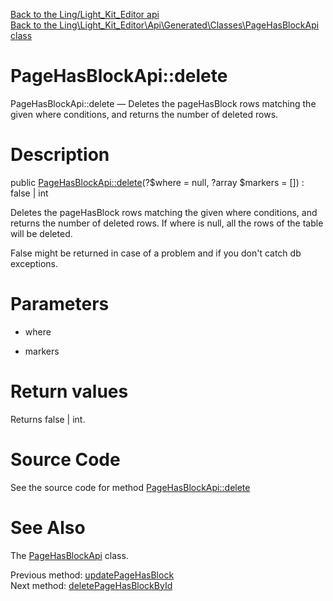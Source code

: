 [Back to the Ling/Light_Kit_Editor api](https://github.com/lingtalfi/Light_Kit_Editor/blob/master/doc/api/Ling/Light_Kit_Editor.md)<br>
[Back to the Ling\Light_Kit_Editor\Api\Generated\Classes\PageHasBlockApi class](https://github.com/lingtalfi/Light_Kit_Editor/blob/master/doc/api/Ling/Light_Kit_Editor/Api/Generated/Classes/PageHasBlockApi.md)


PageHasBlockApi::delete
================



PageHasBlockApi::delete — Deletes the pageHasBlock rows matching the given where conditions, and returns the number of deleted rows.




Description
================


public [PageHasBlockApi::delete](https://github.com/lingtalfi/Light_Kit_Editor/blob/master/doc/api/Ling/Light_Kit_Editor/Api/Generated/Classes/PageHasBlockApi/delete.md)(?$where = null, ?array $markers = []) : false | int




Deletes the pageHasBlock rows matching the given where conditions, and returns the number of deleted rows.
If where is null, all the rows of the table will be deleted.

False might be returned in case of a problem and if you don't catch db exceptions.




Parameters
================


- where

    

- markers

    


Return values
================

Returns false | int.








Source Code
===========
See the source code for method [PageHasBlockApi::delete](https://github.com/lingtalfi/Light_Kit_Editor/blob/master/Api/Generated/Classes/PageHasBlockApi.php#L277-L281)


See Also
================

The [PageHasBlockApi](https://github.com/lingtalfi/Light_Kit_Editor/blob/master/doc/api/Ling/Light_Kit_Editor/Api/Generated/Classes/PageHasBlockApi.md) class.

Previous method: [updatePageHasBlock](https://github.com/lingtalfi/Light_Kit_Editor/blob/master/doc/api/Ling/Light_Kit_Editor/Api/Generated/Classes/PageHasBlockApi/updatePageHasBlock.md)<br>Next method: [deletePageHasBlockById](https://github.com/lingtalfi/Light_Kit_Editor/blob/master/doc/api/Ling/Light_Kit_Editor/Api/Generated/Classes/PageHasBlockApi/deletePageHasBlockById.md)<br>

